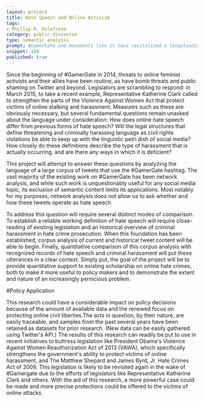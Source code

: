 ```yaml
---
layout: project
title: Hate Speech and Online Activism 
tags:
- Phillip R. Polefrone
category: public-discourse
type: semantic analysis 
prompt: #GamerGate and movements like it have revitalized a longstanding debate on the limits of the "free-speech" argument when discussing hate speech. Combining theoretical, historical, and legal research with a quantitative semantic analysis of tweets using the #GamerGate hashtag will put recent events in context. It will also begin to answer the question: How does hate speech operate online? Where do tweets like those of #GamerGate fit in the current legal definitions of hate speech? And, crucially, how can an understanding of this evolving language be used to protect online activists?
snippet: 150
published: true
---
```


Since the beginning of #GamerGate in 2014, threats to online feminist activists
and their allies have been routine, as have bomb threats and public shaming on
Twitter and beyond. Legislators are scrambling to respond: in March 2015, to
take a recent example, Representative Katherine Clark called to strengthen the
parts of the Violence Against Women Act that protect victims of online stalking
and harassment. Measures such as these are obviously necessary, but several
fundamental questions remain unasked about the language under consideration:
How does online hate speech differ from previous forms of hate speech? Will the
legal structures that define threatening and criminally harassing language as
civil rights violations be able to keep up with the linguistic petri dish of
social media? How closely do these definitions describe the type of harassment
that is actually occurring, and are there any ways in which it is deficient? 

This project will attempt to answer these questions by analyzing the language
of a large corpus of tweets that use the #GamerGate hashtag. The vast majority
of the existing work on #GamerGate has been network analysis, and while such
work is unquestionably useful for any social media topic, its exclusion of
semantic content limits its applications. Most notably for my purposes, network
analysis does not allow us to ask whether and how these tweets operate as hate
speech. 

To address this question will require several distinct modes of comparison. To
establish a reliable working definition of hate speech will require
close-reading of existing legislation and an historical overview of criminal
harassment in hate crime prosecution. When this foundation has been
established, corpus analysis of current and historical tweet content will be
able to begin. Finally, quantitative comparison of this corpus analysis with
recognized records of hate speech and criminal harassment will put these
utterances in a clear context. Simply put, the goal of the project will be to
provide quantitative support to existing scholarship on online hate crimes,
both to make it more useful to policy makers and to demonstrate the extent and
nature of an increasingly pernicious problem. 

#Policy Application 

This research could have a considerable impact on policy decisions because of
the amount of available data and the renewed focus on protecting online civil
liberties.The acts in question, by their nature, are easily traceable, and
samples from the past several years have been retained as datasets for prior
research. (New data can be easily gathered using Twitter's API.) The results of
this research can readily be put to use in recent initiatives to buttress
legislation like President Obama's Violence Against Women Reauthorization Act
of 2013 (VAWA), which specifically strengthens the government's ability to
protect victims of online harassment, and The Matthew Shepard and James Byrd,
Jr. Hate Crimes Act of 2009. This legislation is likely to be revisited again
in the wake of #Gamergate due to the efforts of legislators like Representative
Katherine Clark and others. With the aid of this research, a more powerful case
could be made and more precise protections could be offered to the victims of
online attacks.
